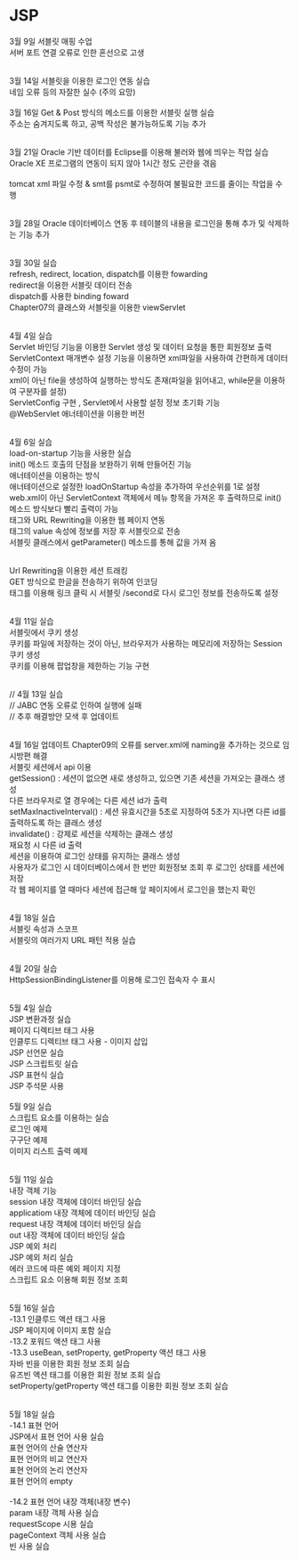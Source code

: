 # JSP
3월 9일 서블릿 매핑 수업<br>
서버 포트 연결 오류로 인한 혼선으로 고생<br><br>

3월 14일 서블릿을 이용한 로그인 연동 실습<br>
네임 오류 등의 자잘한 실수 (주의 요망)<br><br>
3월 16일 Get & Post 방식의 메소드를 이용한 서블릿 실행 실습<br>
주소는 숨겨지도록 하고, 공백 작성은 불가능하도록 기능 추가<br><br>

3월 21일 Oracle 기반 데이터를 Eclipse를 이용해 불러와 웹에 띄우는 작업 실습<br>
Oracle XE 프로그램의 연동이 되지 않아 1시간 정도 곤란을 겪음 <br><br>
tomcat xml 파일 수정 & smt를 psmt로 수정하여 불필요한 코드를 줄이는 작업을 수행 <br><br>

3월 28일 Oracle 데이터베이스 연동 후 테이블의 내용을 로그인을 통해 추가 및 삭제하는 기능 추가<br><br>

3월 30일 실습<br>refresh, redirect, location, dispatch를 이용한 fowarding<br>redirect을 이용한 서블릿 데이터 전송<br>dispatch를 사용한 binding foward
<br> Chapter07의 클래스와 서블릿을 이용한 viewServlet <br><br>

4월 4일 실습<br>
Servlet 바인딩 기능을 이용한 Servlet 생성 및 데이터 요청을 통한 회원정보 출력 <br>
ServletContext 매개변수 설정 기능을 이용하면 xml파일을 사용하여 간편하게 데이터 수정이 가능<br>
xml이 아닌 file을 생성하여 실행하는 방식도 존재(파일을 읽어내고, while문을 이용하여 구분자를 설정) <br> 
ServletConfig 구현 , Servlet에서 사용할 설정 정보 초기화 기능 <br>
@WebServlet 애너테이션을 이용한 버전 <br><br>

4월 6일 실습 <br>
load-on-startup 기능을 사용한 실습<br> 
init() 메소드 호출의 단점을 보완하기 위해 만들어진 기능<br> 
애너테이션을 이용하는 방식<br>
애너테이션으로 설정한 loadOnStartup 속성을 추가하여 우선순위를 1로 설정<br>
web.xml이 아닌 ServletContext 객체에서 메뉴 항목을 가져온 후 출력하므로 init() 메소드 방식보다 빨리 출력이 가능 <br>
<hidden> 태그와 URL Rewriting을 이용한 웹 페이지 연동 <br>
<hidden> 태그의 value 속성에 정보를 저장 후  서블릿으로 전송 <br>
서블릿 클래스에서 getParameter() 메소드를 통해 값을 가져 옴 <br> <br>

Url Rewriting을 이용한 세션 트래킹<br>
GET 방식으로 한글을 전송하기 위하여 인코딩<br>
<a> 태그를 이용해 링크 클릭 시 서블릿 /second로 다시 로그인 정보를 전송하도록 설정<br><br>

4월 11일 실습<br>
서블릿에서 쿠키 생성<br>
쿠키를 파일에 저장하는 것이 아닌, 브라우저가 사용하는 메모리에 저장하는 Session 쿠키 생성<br>
쿠키를 이용해 팝업창을 제한하는 기능 구현<br> <br>

// 4월 13일 실습<br>
// JABC 연동 오류로 인하여 실행에 실패 <br>
// 추후 해결방안 모색 후 업데이트 <br><br>

4월 16일 업데이트
Chapter09의 오류를 server.xml에 naming을 추가하는 것으로 임시방편 해결 <br>
서블릿 세션에서 api 이용<br>
getSession() : 세션이 없으면 새로 생성하고, 있으면 기존 세션을 가져오는 클래스 생성 <br>
다른 브라우저로 열 경우에는 다른 세션 id가 출력<br>
setMaxInactiveInterval() : 세션 유효시간을 5초로 지정하여 5초가 지나면 다른 id를 출력하도록 하는 클래스 생성 <br>
invalidate() : 강제로 세션을 삭제하는 클래스 생성 <br>
재요청 시 다른 id 출력 <br> 
세션을 이용하여 로그인 상태를 유지하는 클래스 생성<br>
사용자가 로그인 시 데이터베이스에서 한 번만 회원정보 조회 후 로그인 상태를 세션에 저장 <br>
각 웹 페이지를 열 때마다 세션에 접근해 앞 페이지에서 로그인을 했는지 확인<br><br>

4월 18일 실습<br>
서블릿 속성과 스코프<br>
서블릿의 여러가지 URL 패턴 적용 실습<br><br>

4월 20일 실습<br>
HttpSessionBindingListener를 이용해 로그인 접속자 수 표시 <br><br>

5월 4일 실습 <br>
JSP 변환과정 실습<br>
페이지 디렉티브 태그 사용<br>
인클루드 디렉티브 태그 사용 - 이미지 삽입<br>
JSP 선언문 실습 <br>
JSP 스크립트릿 실습 <br>
JSP 표현식 실습<br> 
JSP 주석문 사용<br><br>
5월 9일 실습<br>
스크립트 요소를 이용하는 실습<br>
로그인 예제<br>
구구단 예제<br>
이미지 리스트 출력 예제<br><br>

5월 11일 실습<br>
내장 객체 기능<br>
session 내장 객체에 데이터 바인딩 실습<br>
applicatiom 내장 객체에 데이터 바인딩 실습<br>
request 내장 객체에 데이터 바인딩 실습<br>
out 내장 객체에 데이터 바인딩 실습<br>
JSP 예외 처리<br>
JSP 예외 처리 실습<br>
에러 코드에 따른 예외 페이지 지정<br>
스크립트 요소 이용해 회원 정보 조회<br><br>

5월 16일 실습<br>
-13.1 인클루드 액션 태그 사용<br>
 JSP 페이지에 이미지 포함 실습<br>
-13.2 포워드 액션 태그 사용<br>
-13.3 useBean, setProperty, getProperty 액션 태그 사용 <br>
 자바 빈을 이용한 회원 정보 조회 실습 <br>
 유즈빈 액션 태그를 이용한 회원 정보 조회 실습 <br>
setProperty/getProperty 액션 태그를 이용한 회원 정보 조회 실습 <br><br>

5월 18일 실습<br>
-14.1 표현 언어<br>
JSP에서 표현 언어 사용 실습<br>
표현 언어의 산술 연산자<br>
표현 언어의 비교 연산자<br>
표현 언어의 논리 연산자<br>
표현 언어의 empty <br><br>
-14.2 표현 언어 내장 객체(내장 변수)<br>
param 내장 객체 사용 실습<br>
requestScope 시용 실습<br>
pageContext 객체 사용 실습<br>
빈 사용 실습<br>
